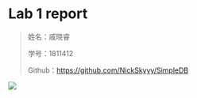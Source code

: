 # Lab 1 report

> 姓名：戚晓睿
>
> 学号：1811412
>
> Github：https://github.com/NickSkyyy/SimpleDB

![](E:\Java\SimpleDB\GitCommitPic.png)

